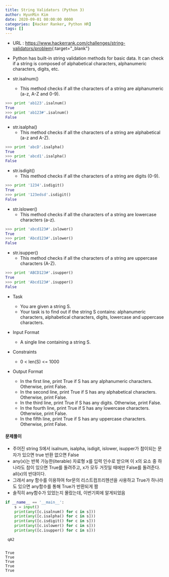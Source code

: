 ```yaml
---
title: String Validators (Python 3)
author: HyunMin Kim
date: 2020-09-01 00:00:00 0000
categories: [Hacker Ranker, Python HR]
tags: []
---
```


- URL : <https://www.hackerrank.com/challenges/string-validators/problem>{:target="_blank"}

- Python has built-in string validation methods for basic data. It can check if a string is composed of alphabetical characters, alphanumeric characters, digits, etc.
- str.isalnum()
    - This method checks if all the characters of a string are alphanumeric (a-z, A-Z and 0-9).

```python
>>> print 'ab123'.isalnum()
True
>>> print 'ab123#'.isalnum()
False
```

- str.isalpha()
    - This method checks if all the characters of a string are alphabetical (a-z and A-Z).
```python
>>> print 'abcD'.isalpha()
True
>>> print 'abcd1'.isalpha()
False
```

- str.isdigit()
    - This method checks if all the characters of a string are digits (0-9).
```python
>>> print '1234'.isdigit()
True
>>> print '123edsd'.isdigit()
False
```

- str.islower()
    - This method checks if all the characters of a string are lowercase characters (a-z).
```python
>>> print 'abcd123#'.islower()
True
>>> print 'Abcd123#'.islower()
False
```

- str.isupper()
    - This method checks if all the characters of a string are uppercase characters (A-Z).
```python
>>> print 'ABCD123#'.isupper()
True
>>> print 'Abcd123#'.isupper()
False
```
- Task
    - You are given a string S.
    - Your task is to find out if the string S contains: alphanumeric characters, alphabetical characters, digits, lowercase and uppercase characters.

- Input Format
    - A single line containing a string S.

- Constraints
    - 0 < len(S) <= 1000

- Output Format
    - In the first line, print True if S has any alphanumeric characters. Otherwise, print False.
    - In the second line, print True if S has any alphabetical characters. Otherwise, print False.
    - In the third line, print True if S has any digits. Otherwise, print False.
    - In the fourth line, print True if S has any lowercase characters. Otherwise, print False.
    - In the fifth line, print True if S has any uppercase characters. Otherwise, print False.

#### 문제풀이
- 주어진 string S에서 isalnum, isalpha, isdigit, islower, isupper가 참이되는 문자가 있으면 true 반환 없으면 False
- any(x)는 반복 가능한(iterable) 자료형 x를 입력 인수로 받으며 이 x의 요소 중 하나라도 참이 있으면 True를 돌려주고, x가 모두 거짓일 때에만 False를 돌려준다. all(x)의 반대이다.
- 그래서 any 함수를 이용하여 for문의 리스트컴프리헨션을 사용하고 True가 하나라도 있으면 any함수를 통해 True가 반환되게 짬
- 솔직히 any함수가 있었는지 몰랐는데, 이번기회에 알게되었음


```python
if __name__ == '__main__':
    s = input()
    print(any([c.isalnum() for c in s]))
    print(any([c.isalpha() for c in s]))
    print(any([c.isdigit() for c in s]))
    print(any([c.islower() for c in s]))
    print(any([c.isupper() for c in s]))
```

     qA2


    True
    True
    True
    True
    True
